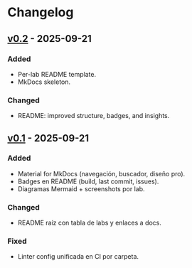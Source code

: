 # Changelog

## [v0.2] - 2025-09-21
### Added
- Per-lab README template.
- MkDocs skeleton.
### Changed
- README: improved structure, badges, and insights.

## [v0.1] - 2025-09-21
### Added
- Material for MkDocs (navegación, buscador, diseño pro).
- Badges en README (build, last commit, issues).
- Diagramas Mermaid + screenshots por lab.
### Changed
- README raíz con tabla de labs y enlaces a docs.
### Fixed
- Linter config unificada en CI por carpeta.

[Unreleased]: https://github.com/gabo-devops-ai/gabo-devops-portfolio/compare/v0.2...HEAD
[v0.2]: https://github.com/gabo-devops-ai/gabo-devops-portfolio/releases/tag/v0.2
[v0.1]: https://github.com/gabo-devops-ai/gabo-devops-portfolio/releases/tag/v0.1

